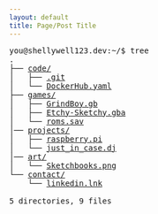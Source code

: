 ```yaml
---
layout: default
title: Page/Post Title
---
```

<pre>
you@shellywell123.dev:~/$ tree
.
├── <a href="./code/index.html">code/</a>
│   ├── <a href="https://github.com/Shellywell123">.git</a>
│   └── <a href="https://hub.docker.com/u/shellywell123">DockerHub.yaml</a>
├── <a href="./games/index.html">games/</a>
│   ├── <a href="./games/gb-grind-boy.html">GrindBoy.gb</a>
│   ├── <a href="./games/gba-etchy-sketchy.html">Etchy-Sketchy.gba</a>
│   └── <a href="./games/basement.html">roms.sav</a>
│── <a href="./projects/index.html">projects/</a>
│   ├── <a href="./projects/pi-craft.html">raspberry.pi</a>
│   └── <a href="./projects/beats-case.html">just_in_case.dj</a>
│── <a href="./art/index.html">art/</a>
│   └── <a href="./art/art-attack.html">Sketchbooks.png</a>
└── <a href="./contact/index.html">contact/</a>
    └── <a href="https://www.linkedin.com/in/ben-shellswell/">linkedin.lnk</a>

5 directories, 9 files
</pre>
